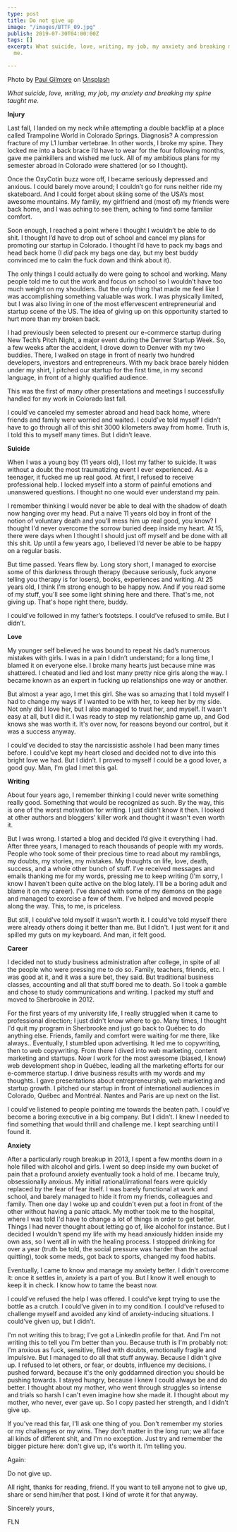 ```yaml
---
type: post
title: Do not give up
image: "/images/BTTF_09.jpg"
publish: 2019-07-30T04:00:00Z
tags: []
excerpt: What suicide, love, writing, my job, my anxiety and breaking my spine taught
  me.

---
```

Photo by [Paul Gilmore](https://unsplash.com/@paulgilmore_?utm_source=unsplash&utm_medium=referral&utm_content=creditCopyText) on [Unsplash](https://unsplash.com/?utm_source=unsplash&utm_medium=referral&utm_content=creditCopyText)

_What suicide, love, writing, my job, my anxiety and breaking my spine taught me._

**Injury**

Last fall, I landed on my neck while attempting a double backflip at a place called Trampoline World in Colorado Springs. Diagnosis? A compression fracture of my L1 lumbar vertebrae. In other words, I broke my spine. They locked me into a back brace I’d have to wear for the four following months, gave me painkillers and wished me luck. All of my ambitious plans for my semester abroad in Colorado were shattered (or so I thought).

Once the OxyCotin buzz wore off, I became seriously depressed and anxious. I could barely move around; I couldn’t go for runs neither ride my skateboard. And I could forget about skiing some of the USA’s most awesome mountains. My family, my girlfriend and (most of) my friends were back home, and I was aching to see them, aching to find some familiar comfort.

Soon enough, I reached a point where I thought I wouldn’t be able to do shit. I thought I’d have to drop out of school and cancel my plans for promoting our startup in Colorado. I thought I’d have to pack my bags and head back home (I _did_ pack my bags one day, but my best buddy convinced me to calm the fuck down and think about it).

The only things I could actually do were going to school and working. Many people told me to cut the work and focus on school so I wouldn’t have too much weight on my shoulders. But the only thing that made me feel like I was accomplishing something valuable was work. I was physically limited, but I was also living in one of the most effervescent entrepreneurial and startup scene of the US. The idea of giving up on this opportunity started to hurt more than my broken back.

I had previously been selected to present our e-commerce startup during New Tech’s Pitch Night, a major event during the Denver Startup Week. So, a few weeks after the accident, I drove down to Denver with my two buddies. There, I walked on stage in front of nearly two hundred developers, investors and entrepreneurs. With my back brace barely hidden under my shirt, I pitched our startup for the first time, in my second language, in front of a highly qualified audience.

This was the first of many other presentations and meetings I successfully handled for my work in Colorado last fall.

I could’ve canceled my semester abroad and head back home, where friends and family were worried and waited. I could’ve told myself I didn’t have to go through all of this shit 3000 kilometers away from home. Truth is, I told this to myself many times. But I didn’t leave.

**Suicide**

When I was a young boy (11 years old), I lost my father to suicide. It was without a doubt the most traumatizing event I ever experienced. As a teenager, it fucked me up real good. At first, I refused to receive professional help. I locked myself into a storm of painful emotions and unanswered questions. I thought no one would ever understand my pain.

I remember thinking I would never be able to deal with the shadow of death now hanging over my head. Put a naive 11 years old boy in front of the notion of voluntary death and you’ll mess him up real good, you know? I thought I'd never overcome the sorrow buried deep inside my heart. At 15, there were days when I thought I should just off myself and be done with all this shit. Up until a few years ago, I believed I’d never be able to be happy on a regular basis.

But time passed. Years flew by. Long story short, I managed to exorcise some of this darkness through therapy (because seriously, fuck anyone telling you therapy is for losers), books, experiences and writing. At 25 years old, I think I’m strong enough to be happy now. And if you read some of my stuff, you'll see some light shining here and there. That's me, not giving up. That's hope right there, buddy.

I could’ve followed in my father’s footsteps. I could’ve refused to smile. But I didn’t.

**Love**

My younger self believed he was bound to repeat his dad’s numerous mistakes with girls. I was in a pain I didn’t understand; for a long time, I blamed it on everyone else. I broke many hearts just because mine was shattered. I cheated and lied and lost many pretty nice girls along the way. I became known as an expert in fucking up relationships one way or another.

But almost a year ago, I met this girl. She was so amazing that I told myself I had to change my ways if I wanted to be with her, to keep her by my side. Not only did I love her, but I also managed to trust her, and myself. It wasn't easy at all, but I did it. I was ready to step my relationship game up, and God knows she was worth it. It's over now, for reasons beyond our control, but it was a success anyway.

I could’ve decided to stay the narcissistic asshole I had been many times before. I could’ve kept my heart closed and decided not to dive into this bright love we had. But I didn’t. I proved to myself I could be a good lover, a good guy. Man, I’m glad I met this gal.

**Writing**

About four years ago, I remember thinking I could never write something really good. Something that would be recognized as such. By the way, this is one of the worst motivation for writing. I just didn’t know it then. I looked at other authors and bloggers' killer work and thought it wasn't even worth it.

But I was wrong. I started a blog and decided I’d give it everything I had. After three years, I managed to reach thousands of people with my words. People who took some of their precious time to read about my ramblings, my doubts, my stories, my mistakes. My thoughts on life, love, death, success, and a whole other bunch of stuff. I've received messages and emails thanking me for my words, pressing me to keep writing (I'm sorry, I know I haven't been quite active on the blog lately. I'll be a boring adult and blame it on my career). I've danced with some of my demons on the page and managed to exorcise a few of them. I’ve helped and moved people along the way. This, to me, is priceless.

But still, I could've told myself it wasn't worth it. I could've told myself there were already others doing it better than me. But I didn't. I just went for it and spilled my guts on my keyboard. And man, it felt good.

**Career**

I decided not to study business administration after college, in spite of all the people who were pressing me to do so. Family, teachers, friends, etc. I was good at it, and it was a sure bet, they said. But traditional business classes, accounting and all that stuff bored me to death. So I took a gamble and chose to study communications and writing. I packed my stuff and moved to Sherbrooke in 2012.

For the first years of my university life, I really struggled when it came to professional direction; I just didn't know where to go. Many times, I thought I'd quit my program in Sherbrooke and just go back to Québec to do anything else. Friends, family and comfort were waiting for me there, like always.. Eventually, I stumbled upon advertising. It led me to copywriting, then to web copywriting. From there I dived into web marketing, content marketing and startups. Now I work for the most awesome (biased, I know) web development shop in Québec, leading all the marketing efforts for our e-commerce startup. I drive business results with my words and my thoughts. I gave presentations about entrepreneurship, web marketing and startup growth. I pitched our startup in front of international audiences in Colorado, Québec and Montréal. Nantes and Paris are up next on the list.

I could’ve listened to people pointing me towards the beaten path. I could’ve become a boring executive in a big company. But I didn’t. I knew I needed to find something that would thrill and challenge me. I kept searching until I found it.

**Anxiety**

After a particularly rough breakup in 2013, I spent a few months down in a hole filled with alcohol and girls. I went so deep inside my own bucket of pain that a profound anxiety eventually took a hold of me. I became truly, obsessionally anxious. My initial rational/irrational fears were quickly replaced by the fear of fear itself. I was barely functional at work and school, and barely managed to hide it from my friends, colleagues and family. Then one day I woke up and couldn't even put a foot in front of the other without having a panic attack. My mother took me to the hospital, where I was told I'd have to change a lot of things in order to get better. Things I had never thought about letting go of, like alcohol for instance. But I decided I wouldn't spend my life with my head anxiously hidden inside my own ass, so I went all in with the healing process. I stopped drinking for over a year (truth be told, the social pressure was harder than the actual quitting), took some meds, got back to sports, changed my food habits.

Eventually, I came to know and manage my anxiety better. I didn't overcome it: once it settles in, anxiety is a part of you. But I know it well enough to keep it in check. I know how to tame the beast now.

I could’ve refused the help I was offered. I could’ve kept trying to use the bottle as a crutch. I could’ve given in to my condition. I could’ve refused to challenge myself and avoided any kind of anxiety-inducing situations. I could’ve given up, but I didn’t.

I'm not writing this to brag; I've got a LinkedIn profile for that. And I'm not writing this to tell you I'm better than you. Because truth is I'm probably not: I'm anxious as fuck, sensitive, filled with doubts, emotionally fragile and impulsive. But I managed to do all that stuff anyway. Because I didn't give up. I refused to let others, or fear, or doubts, influence my decisions. I pushed forward, because it's the only goddamned direction you should be pushing towards. I stayed hungry, because I knew I could always be and do better. I thought about my mother, who went through struggles so intense and trials so harsh I can't even imagine how she made it. I thought about my mother, who never, ever gave up. So I copy pasted her strength, and I didn't give up.

If you've read this far, I'll ask one thing of you. Don't remember my stories or my challenges or my wins. They don’t matter in the long run; we all face all kinds of different shit, and I'm no exception. Just try and remember the bigger picture here: don't give up, it's worth it. I’m telling you.

Again:

Do not give up.

All right, thanks for reading, friend. If you want to tell anyone not to give up, share or send him/her that post. I kind of wrote it for that anyway.

Sincerely yours,

FLN